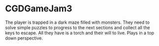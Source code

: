 # CGDGameJam3

The player is trapped in a dark maze filled with monsters. They need to solve simple puzzles to progress to the next sections and collect all the keys to escape. All they have is a torch and their will to live. Plays in a top down perspective.

